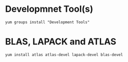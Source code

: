 # Developmnet Tool(s)
````
yum groups install "Development Tools"
````
# BLAS, LAPACK and ATLAS
````
yum install atlas atlas-devel lapack-devel blas-devel
````
